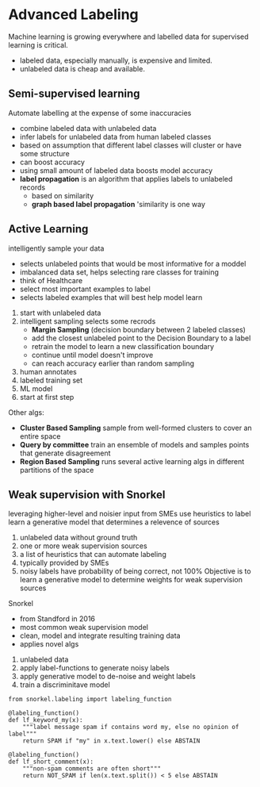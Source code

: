 # Advanced Labeling

Machine learning is growing everywhere and labelled data for supervised learning is critical.
- labeled data, especially manually, is expensive and limited.
- unlabeled data is cheap and available.

## Semi-supervised learning

Automate labelling at the expense of some inaccuracies 
- combine labeled data with unlabeled data
- infer labels for unlabeled data from human labeled classes
- based on assumption that different label classes will cluster or have some structure
- can boost accuracy
- using small amount of labeled data boosts model accuracy  
- **label propagation** is an algorithm that applies labels to unlabeled records
    - based on similarity
    - **graph based label propagation** 'similarity is one way

## Active Learning

intelligently sample your data
- selects unlabeled points that would be most informative for a moddel
- imbalanced data set, helps selecting rare classes for training
- think of Healthcare
- select most important examples to label  
- selects labeled examples that will best help model learn

1. start with unlabeled data
1. intelligent sampling selects some recrods
   - **Margin Sampling** (decision boundary between 2 labeled classes)
   - add the closest unlabeled point to the Decision Boundary to a label
   - retrain the model to learn a new classification boundary
   - continue until model doesn't improve 
   - can reach accuracy earlier than random sampling 
1. human annotates
1. labeled training set
1. ML model
1. start at first step

Other algs:
- **Cluster Based Sampling** sample from well-formed clusters to cover an entire space
- **Query by committee** train an ensemble of models and samples points that generate disagreement
- **Region Based Sampling** runs several active learning algs in different partitions of the space

## Weak supervision with Snorkel

leveraging higher-level and noisier input from SMEs
use heuristics to label
learn a generative model that determines a relevence of sources

1. unlabeled data without ground truth
1. one or more weak supervision sources
1. a list of heuristics that can automate labeling
1. typically provided by SMEs
1. noisy labels have probability of being correct, not 100%
Objective is to learn a generative model to determine weights for weak supervision sources
   
Snorkel
- from Standford in 2016
- most common weak supervision model
- clean, model and integrate resulting training data
- applies novel algs

1. unlabeled data
1. apply label-functions to generate noisy labels
1. apply generative model to de-noise and weight labels
1. train a discriminitave model 

```
from snorkel.labeling import labeling_function

@labeling_function()
def lf_keyword_my(x):
    """label message spam if contains word my, else no opinion of label"""
    return SPAM if "my" in x.text.lower() else ABSTAIN
    
@labeling_function()
def lf_short_comment(x):
    """non-spam comments are often short"""
    return NOT_SPAM if len(x.text.split()) < 5 else ABSTAIN
```
